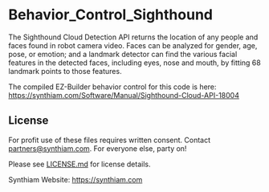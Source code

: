 # Behavior_Control_Sighthound

The Sighthound Cloud Detection API returns the location of any people and faces found in robot camera video. Faces can be analyzed for gender, age, pose, or emotion; and a landmark detector can find the various facial features in the detected faces, including eyes, nose and mouth, by fitting 68 landmark points to those features.

The compiled EZ-Builder behavior control for this code is here: https://synthiam.com/Software/Manual/Sighthound-Cloud-API-18004

## License

For profit use of these files requires written consent. Contact partners@synthiam.com. For everyone else, party on!

Please see [LICENSE.md](https://github.com/synthiam/Behavior_Control_Sighthound/blob/master/LICENSE.md) for license details.

Synthiam Website: https://synthiam.com
